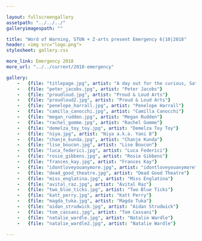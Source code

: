 ```yaml
---

layout: fullscreengallery
assetpath: "../../../"
galleryimagespath: ""

title: "Word of Warning, STUN + Z-arts present Emergency 6|10|2018"
header: <img src="logo.png">
stylesheet: gallery.css

more_link: Emergency 2018
more_url: "../../current/2018-emergency"

gallery:
    -   {file: "titlepage.jpg", artist: "A day out for the curious, Sat 6 Oct at Z-arts.", show: "<small>Lise Boucon by Manuel Vason</small>"}
    -   {file: "peter_jacobs.jpg", artist: "Peter Jacobs"}
    -   {file: "proudloud.jpg", artist: "Proud & Loud Arts"} 
    -   {file: "proudloud2.jpg", artist: "Proud & Loud Arts"} 
    -   {file: "penelope_harrall.jpg", artist: "Penelope Harrall"} 
    -   {file: "camilla_canocchi.jpg", artist: "Camilla Canocchi"}
    -   {file: "megan_rudden.jpg", artist: "Megan Rudden"}
    -   {file: "rachel_gomme.jpg", artist: "Rachel Gomme"}
    -   {file: "demelza_toy_toy.jpg", artist: "Demelza Toy Toy"}
    -   {file: "niya.jpg", artist: "Niya a.k.a. Yani B"}
    -   {file: "chanje_kunda.jpg", artist: "Chanje Kunda"}
    -   {file: "lise_boucon.jpg", artist: "Lise Boucon"}
    -   {file: "luca_federici.jpg", artist: "Luca Federici"}
    -   {file: "rosie_gibbens.jpg", artist: "Rosie Gibbens"}
    -   {file: "frances_kay.jpg", artist: "Frances Kay"}
    -   {file: "idontloveyouanymore.jpg", artist: "idontloveyouanymore"}
    -   {file: "dead_good_theatre.jpg", artist: "Dead Good Theatre"}
    -   {file: "miss_englatina.jpg", artist: "Miss Englatina"}
    -   {file: "avital_raz.jpg", artist: "Avital Raz"}
    -   {file: "two_blue_ticks.jpg", artist: "Two Blue Ticks"}
    -   {file: "katt_perry.jpg", artist: "Katt Perry"}
    -   {file: "magda_tuka.jpg", artist: "Magda Tuka"}
    -   {file: "aidan_strudwick.jpg", artist: "Aidan Strudwick"}
    -   {file: "tom_cassani.jpg", artist: "Tom Cassani"}
    -   {file: "natalie_wardle.jpg", artist: "Natalie Wardle"}
    -   {file: "natalie_wardle2.jpg", artist: "Natalie Wardle"}
     
---
```

